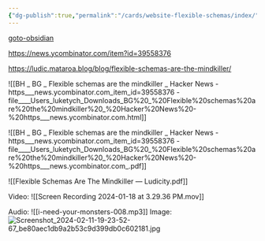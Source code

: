 ```yaml
---
{"dg-publish":true,"permalink":"/cards/website-flexible-schemas/index/","created":"2024-09-13T10:11:37.299-07:00","updated":"2024-09-13T13:23:30.492-07:00"}
---
```


[goto-obsidian](obsidian://open?vault=obsidian-digital-garden&file=cards%2Fwebsite-flexible-schemas%2Findex)


https://news.ycombinator.com/item?id=39558376

https://ludic.mataroa.blog/blog/flexible-schemas-are-the-mindkiller/

![[BH _ BG _ Flexible schemas are the mindkiller _ Hacker News - https___news.ycombinator.com_item_id=39558376 - file____Users_luketych_Downloads_BG%20_%20Flexible%20schemas%20are%20the%20mindkiller%20_%20Hacker%20News%20-%20https___news.ycombinator.com.html]]

![[BH _ BG _ Flexible schemas are the mindkiller _ Hacker News - https___news.ycombinator.com_item_id=39558376 - file____Users_luketych_Downloads_BG%20_%20Flexible%20schemas%20are%20the%20mindkiller%20_%20Hacker%20News%20-%20https___news.ycombinator.com_.pdf]]

![[Flexible Schemas Are The Mindkiller — Ludicity.pdf]]


Video:
![[Screen Recording 2024-01-18 at 3.29.36 PM.mov]]

Audio:
![[i-need-your-monsters-008.mp3]]
Image:
![Screenshot_2024-02-11-19-23-52-67_be80aec1db9a2b53c9d399db0c602181.jpg](/img/user/cards/website-flexible-schemas/Screenshot_2024-02-11-19-23-52-67_be80aec1db9a2b53c9d399db0c602181.jpg)